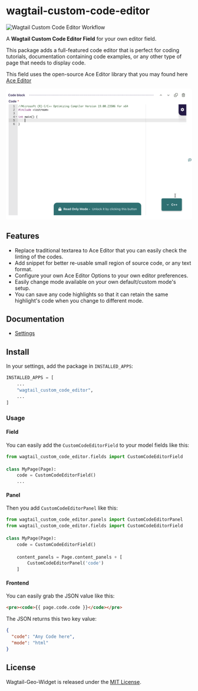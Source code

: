 # wagtail-custom-code-editor
![Wagtail Custom Code Editor Workflow](https://github.com/ammein/wagtail-custom-code-editor/actions/workflows/github-actions-check.yml/badge.svg)

A **Wagtail Custom Code Editor Field** for your own editor field.

This package adds a full-featured code editor that is perfect for coding tutorials, documentation containing code examples, or any other type of page that needs to display code.

This field uses the open-source Ace Editor library that you may found here [Ace Editor](https://ace.c9.io/)

![intro](https://raw.githubusercontent.com/ammein/wagtail-custom-code-editor/refs/heads/main/docs/intro.gif)

## Features
- Replace traditional textarea to Ace Editor that you can easily check the linting of the codes.
- Add snippet for better re-usable small region of source code, or any text format.
- Configure your own Ace Editor Options to your own editor preferences.
- Easily change mode available on your own default/custom mode's setup.
- You can save any code highlights so that it can retain the same highlight's code when you change to different mode.

## Documentation
- [Settings](https://github.com/ammein/wagtail-custom-code-editor/blob/main/docs/settings.md)

## Install

In your settings, add the package in `INSTALLED_APPS`:
```python
INSTALLED_APPS = [
    ...
    "wagtail_custom_code_editor",
    ...
]
```

### Usage

#### Field
You can easily add the `CustomCodeEditorField` to your model fields like this:
```python
from wagtail_custom_code_editor.fields import CustomCodeEditorField

class MyPage(Page):
    code = CustomCodeEditorField()
    ...
```

#### Panel
Then you add `CustomCodeEditorPanel` like this:

```python
from wagtail_custom_code_editor.panels import CustomCodeEditorPanel
from wagtail_custom_code_editor.fields import CustomCodeEditorField

class MyPage(Page):
    code = CustomCodeEditorField()

    content_panels = Page.content_panels + [
        CustomCodeEditorPanel('code')
    ]
```

#### Frontend
You can easily grab the JSON value like this:
```html
<pre><code>{{ page.code.code }}</code></pre>
```

The JSON returns this two key value:
```json
{
  "code": "Any Code here",
  "mode": "html" 
}
```

## License

Wagtail-Geo-Widget is released under the [MIT License](http://www.opensource.org/licenses/MIT).